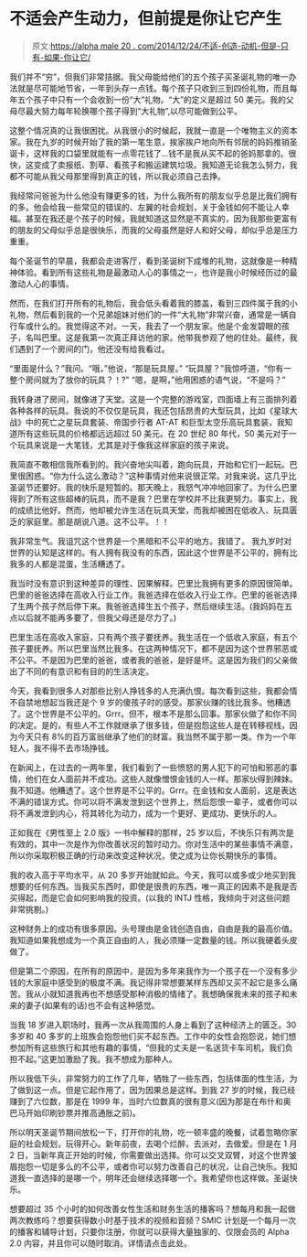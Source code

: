 # 不适会产生动力，但前提是你让它产生

> 原文:[https://alpha male 20 . com/2014/12/24/不适-创造-动机-但是-只有-如果-你让它/](https://alphamale20.com/2014/12/24/discomfort-creates-motivation-but-only-if-you-let-it/)

我们并不“穷”，但我们非常拮据。我父母能给他们的五个孩子买圣诞礼物的唯一办法就是尽可能地节省，一年到头存一点钱。每个孩子只收到三到四份礼物，而且每年五个孩子中只有一个会收到一份“大”礼物。“大”的定义是超过 50 美元。我的父母尽最大努力每年轮换哪个孩子得到“大礼物”,以尽可能做到公平。

这整个情况真的让我很困扰。从我很小的时候起，我就一直是一个唯物主义的资本家。我在九岁的时候开始了我的第一笔生意，挨家挨户地向所有邻居的妈妈推销圣诞卡，这样我的口袋里就能有一点零花钱了...钱不是我从买不起的爸妈那拿的。很快，这变成了卖报纸、割草、看孩子和搬运建筑垃圾。我知道无论我怎么努力，我都不可能从我父母那里得到真正的钱，所以我必须自己去挣。

我经常问爸爸为什么他没有赚更多的钱，为什么我所有的朋友似乎总是比我们拥有的多。他会给我一些常见的错误的、左翼的社会规划，关于金钱如何不能让人幸福。甚至在我还是个孩子的时候，我就知道这显然是不真实的，因为我那些更富有的朋友的父母似乎总是很快乐，而我的父母虽然是好人和好父母，却似乎总是压力重重。

每个圣诞节的早晨，我都会走进客厅，看到圣诞树下成堆的礼物，这就像是一种精神体验。看到所有这些礼物是最激动人心的事情之一，也许是我小时候经历过的最激动人心的事情。

然而，在我们打开所有的礼物后，我会低头看着我的膝盖，看到三四件属于我的小礼物，然后看到我的一个兄弟姐妹对他们的一件“大礼物”非常兴奋，通常是一辆自行车或什么的。我觉得这不对。一天，我去了一个朋友家。他是个金发碧眼的孩子，名叫巴里。这是我第一次真正拜访他的家。他带我参观了他的住处。最终，我们遇到了一个房间的门，他还没有给我看过。

“里面是什么？”我问。“哦，”他说，“那是玩具屋。”
“玩具屋？”我惊呼道，“你有一整个房间就为了放你的玩具？！?"
“嗯，是啊，”他用困惑的语气说，“不是吗？”

我转身进了房间，就像进了天堂。这是一个完整的游戏室，四面墙上有三面排列着各种各样的玩具。我说的不仅仅是玩具，我还包括昂贵的大型玩具，比如《星球大战》中的死亡之星玩具套装、帝国步行者 AT-AT 和巨型太空乐高玩具套装，我知道所有这些玩具的价格都远远超过 50 美元。在 20 世纪 80 年代，50 美元对于一个玩具来说是一大笔钱，尤其是对于像我这样家庭的孩子来说。

我简直不敢相信我所看到的。我兴奋地尖叫着，跑向玩具，开始和它们一起玩。巴里很困惑。“你为什么这么激动？”这种事情对他来说很正常。对我来说，这几乎比圣诞节还要好。我的快乐是短暂的。那天晚上，我怒气冲冲地回家了。为什么巴里得到了所有这些超棒的玩具，而不是我？巴里在学校并不比我更努力。事实上，我的成绩比他好。然而，他却被允许生活在玩具天堂，而我却被困在低收入、玩具匮乏的家庭里。那是胡说八道。这不公平。！！

我非常生气。我诅咒这个世界是一个黑暗和不公平的地方。我错了。
我九岁时对世界的认知是这样的。有人拥有我没有的东西，因此这个世界是不公平的，拥有比我多的人都是混蛋，生活糟透了。

我当时没有意识到这种差异的理性、因果解释。巴里比我拥有更多的原因很简单。巴里的爸爸选择在高收入行业工作。我爸选择在低收入行业工作。巴里的爸爸选择了生两个孩子然后停下来。我爸爸选择生五个孩子，然后继续生活。(我妈妈在五点以后就不能再多要了，但我父母还是尽力了。)

巴里生活在高收入家庭，只有两个孩子要抚养。我生活在一个低收入家庭，有五个孩子要抚养。所以巴里当然比我多。在这两种情况下，都不是因为这个世界邪恶或不公平。不是因为巴里的爸爸，或者我的爸爸，是好是坏。这是因为我们的父亲做出了不同的有意识和有目的的生活决定。

今天，我看到很多人对那些比别人挣钱多的人充满仇恨。每次看到这些，我都会情不自禁地想起当我还是个 9 岁的傻孩子时的感受。那家伙赚的钱比我多。他糟透了。这个世界是不公平的。Grrr。但不，根本不是那么回事。那家伙做了和你不同的决定。是的，有些人不工作就继承了很多钱，但是抱怨这些人是在转移视线，因为今天只有 8%的百万富翁继承了他们的财富。我当然不属于那一类。作为一个年轻人，我不得不去市场挣钱。

在新闻上，在过去的一两年里，我们看到了一些愤怒的男人犯下的可怕和邪恶的事情，他们在女人面前并不成功。这些人就像憎恨金钱的人一样。那家伙得到辣妹。我不知道。他糟透了。这个世界是不公平的。Grrr。在金钱和女人面前，这是表达不满的错误方式。你可以将不满发泄到这个世界上，然后怨恨一辈子，或者你可以将不满发泄到内心，将其转化为动力，成为一个更好、更成功、更快乐的人。

正如我在《男性至上 2.0 版》一书中解释的那样，25 岁以后，不快乐只有两次是有效的，其中一次是作为你改善状况的暂时动力。你对生活中的某些事情不满意，所以你采取积极正确的行动来改变这种状况，使之成为让你长期快乐的事情。

我的收入高于平均水平，从 20 多岁开始就如此。今天，我可以或多或少地买到我想要的任何东西。当我买东西时，即使是很贵的东西，唯一真正的因素不是我是否买得起，而是它会如何影响我的投资。(以我的 INTJ 性格，我倾向于对这些问题非常挑剔。)

这种财务上的成功有很多原因。头号理由是金钱创造自由，自由是我的最高价值。我知道如果我想成为一个真正自由的人，我必须赚一定数量的钱。所以我硬着头皮做了。

但是第二个原因，在所有的原因中，是因为多年来我作为一个孩子在一个没有多少钱的大家庭中感受到的极度不满。我记得非常想要某样东西却又买不起它是多么痛苦。我从小就知道我再也不想感受那种消极的情绪了。我想确保我未来的孩子和未来的妻子(如果有的话)也不会有这种感觉。

当我 18 岁进入职场时，我再一次从我周围的人身上看到了这种经济上的匮乏。30 多岁和 40 多岁的上班族会抱怨他们买不起东西。工作中的女性会抱怨说，她们想参加所有这些旅行和其他有趣的事情，“但我的丈夫是一名送货卡车司机，我们负担不起。”这更加激励了我。我不想成为那种人。

所以我低下头，非常努力的工作了几年，牺牲了一些东西，包括体面的性生活，为了做到这一点。但是它起作用了，因为因果总是这样。到我 27 岁的时候，我已经赚到了六位数，那是在 1999 年，当时六位数真的很有意义(因为那是在布什和奥巴马开始印刷钞票并推高通胀之前)。

所以明天圣诞节期间放松一下，打开你的礼物，吃一顿丰盛的晚餐，试着忽略你家庭的社会规划，玩得开心。新年前夜，去喝个烂醉，去派对，去做爱。但是在 1 月 2 日，当新年真正开始的时候，你需要做出选择。你可以交叉双臂，对这个世界皱眉抱怨一切是多么的不公平，或者你可以努力改善自己的状况，让自己快乐。我知道我一直选择的是哪一个，明年还会继续选择哪一个。我希望你也这样做。圣诞快乐。

想要超过 35 个小时的如何改善女性生活和财务生活的播客吗？想每月和我一起做两次教练吗？想要获得数小时基于技术的视频和音频？SMIC 计划是一个每月一次的播客和辅导计划，只要你注册，你就可以获得大量独家的、仅限会员的 Alpha 2.0 内容，并且你可以随时取消。详情请点击此处。